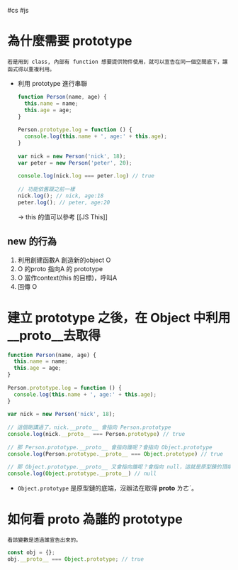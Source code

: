 #cs #js

# 為什麼需要 prototype
	若是用到 class, 內部有 function 想要提供物件使用，就可以宣告在同一個空間底下，讓函式得以重複利用。
- 利用 prototype 進行串聯
	```js
	function Person(name, age) {
	  this.name = name;
	  this.age = age;
	}
	  
	Person.prototype.log = function () {
	  console.log(this.name + ', age:' + this.age);
	}
	  
	var nick = new Person('nick', 18);
	var peter = new Person('peter', 20);
	  
	console.log(nick.log === peter.log) // true
	  
	// 功能依舊跟之前一樣
	nick.log(); // nick, age:18
	peter.log(); // peter, age:20
	```
	→ this 的值可以參考 [[JS This]]

## new 的行為
1.  利用創建函數A 創造新的object O
2.  O 的proto 指向A 的 prototype
3.  O 當作context(this 的目標)，呼叫A
4.  回傳 O

# 建立 prototype 之後，在 Object 中利用__proto__去取得
```js
function Person(name, age) {
  this.name = name;
  this.age = age;
}
  
Person.prototype.log = function () {
  console.log(this.name + ', age:' + this.age);
}
  
var nick = new Person('nick', 18);
  
// 這個剛講過了，nick.__proto__ 會指向 Person.prototype
console.log(nick.__proto__ === Person.prototype) // true
  
// 那 Person.prototype.__proto__ 會指向誰呢？會指向 Object.prototype
console.log(Person.prototype.__proto__ === Object.prototype) // true
  
// 那 Object.prototype.__proto__ 又會指向誰呢？會指向 null，這就是原型鍊的頂端了
console.log(Object.prototype.__proto__) // null
```
- `Object.prototype` 是原型鏈的底端，沒辦法在取得 __proto__ ㄌㄜˊ。

# 如何看 proto 為誰的 prototype
	看該變數是透過誰宣告出來的。

```js
const obj = {};
obj.__proto__ === Object.prototype; // true
```

